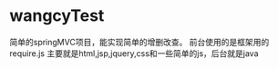# wangcyTest

简单的springMVC项目，能实现简单的增删改查。
前台使用的是框架用的require.js 主要就是html,jsp,jquery,css和一些简单的js，后台就是java
